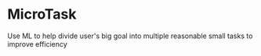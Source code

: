 # MicroTask
Use ML to help divide user's big goal into multiple reasonable small tasks to improve efficiency 
